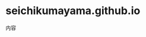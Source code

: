 # seichikumayama.github.io
<html>
<head>
<meta charset="UTF-8">
<title>タイトル</title>
</head>
<body>内容</body>
</html>